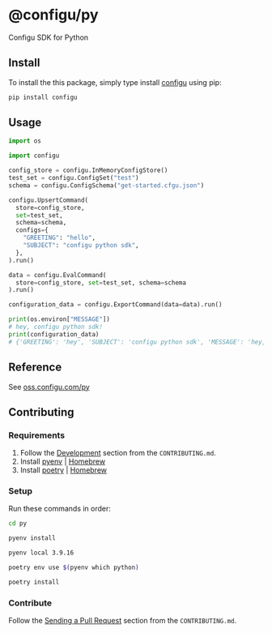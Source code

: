 # @configu/py

Configu SDK for Python

## Install

To install the this package, simply type install [configu](https://pypi.org/project/configu/) using pip:

```bash
pip install configu
```

## Usage

```py
import os

import configu

config_store = configu.InMemoryConfigStore()
test_set = configu.ConfigSet("test")
schema = configu.ConfigSchema("get-started.cfgu.json")

configu.UpsertCommand(
  store=config_store,
  set=test_set,
  schema=schema,
  configs={
    "GREETING": "hello",
    "SUBJECT": "configu python sdk",
  },
).run()

data = configu.EvalCommand(
  store=config_store, set=test_set, schema=schema
).run()

configuration_data = configu.ExportCommand(data=data).run()

print(os.environ["MESSAGE"])
# hey, configu python sdk!
print(configuration_data)
# {'GREETING': 'hey', 'SUBJECT': 'configu python sdk', 'MESSAGE': 'hey, configu python sdk!'}
```

## Reference

See [oss.configu.com/py](https://oss.configu.com/py/configu.html)

## Contributing

### Requirements

1. Follow the [Development](https://github.com/configu/configu/blob/main/CONTRIBUTING.md#development) section from
   the `CONTRIBUTING.md`.
2. Install [pyenv](https://github.com/pyenv/pyenv) | [Homebrew](https://formulae.brew.sh/formula/pyenv)
3. Install [poetry](https://python-poetry.org/) | [Homebrew](https://formulae.brew.sh/formula/poetry)

### Setup

Run these commands in order:

```bash
cd py
```

```bash
pyenv install
```

```bash
pyenv local 3.9.16
```

```bash
poetry env use $(pyenv which python)
```

```bash
poetry install
```

### Contribute

Follow the [Sending a Pull Request](https://github.com/configu/configu/blob/main/CONTRIBUTING.md#sending-a-pull-request)
section from the `CONTRIBUTING.md`.
